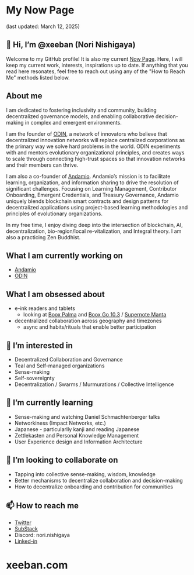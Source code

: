 # My Now Page
(last updated: March 12, 2025)
## 👋 Hi, I’m @xeeban (Nori Nishigaya)
Welcome to my GitHub profile! It is also my current [Now Page](https://nownownow.com/about). Here, I will keep my current work, interests, inspirations up to date. If anything that you read here resonates, feel free to reach out using any of the "How to Reach Me" methods listed below.
## About me
I am dedicated to fostering inclusivity and community, building decentralized governance models, and enabling collaborative decision-making in complex and emergent environments.

I am the founder of [ODIN](https://www.odin.eco), a network of innovators who believe that decentralized innovation networks will replace centralized corporations as the primary way we solve hard problems in the world. ODIN experiments with and mentors evolutionary organizational principles, and creates ways to scale through connecting high-trust spaces so that innovation networks and their members can thrive.

I am also a co-founder of [Andamio](https://www.andamio.io). Andamio’s mission is to facilitate learning, organization, and information sharing to drive the resolution of significant challenges. Focusing on Learning Management, Contributor Onboarding, Emergent Credentials, and Treasury Governance, Andamio uniquely blends blockchain smart contracts and design patterns for decentralized applications using project-based learning methodologies and principles of evolutionary organizations.

In my free time, I enjoy diving deep into the intersection of blockchain, AI, decentralization, bio-region/local re-vitalization, and Integral theory. I am also a practicing Zen Buddhist.

## What I am currently working on
- [Andamio](https://www.andamio.io/)
- [ODIN](https://www.odin.eco/)
## What I am obsessed about
- e-ink readers and tablets
	- looking at [Boox Palma](https://shop.boox.com/products/palma2) and [Boox Go 10.3](https://shop.boox.com/products/go103) / [Supernote Manta](https://supernote.com/pages/supernote-manta)
- decentralized collaboration across geography and timezones
	- async and habits/rituals that enable better participation
## 👀 I’m interested in 
- Decentralized Collaboration and Governance
- Teal and Self-managed organizations
- Sense-making
- Self-sovereignty
- Decentralization / Swarms / Murmurations / Collective Intelligence
## 🌱 I’m currently learning
- Sense-making and watching Daniel Schmachtenberger talks
- Networkiness (Impact Networks, etc.)
- Japanese - particularlly kanji and reading Japanese
- Zettlekasten and Personal Knowledge Management
- User Experience design and Information Architecture
## 💞️ I’m looking to collaborate on 
- Tapping into collective sense-making, wisdom, knowledge
- Better mechanisms to decentralize collaboration and decision-making
- How to decentralize onboarding and contribution for communities
## 📫 How to reach me
- [Twitter](https://twitter.com/Xeeban)
- [SubStack](https://substack.com/@xeeban)
- Discord: nori.nishigaya
- [Linked-in](https://www.linkedin.com/in/nishigaya/)

<!---
xeeban/xeeban is a ✨ special ✨ repository because its `README.md` (this file) appears on your GitHub profile.
You can click the Preview link to take a look at your changes.
--->
# xeeban.com
